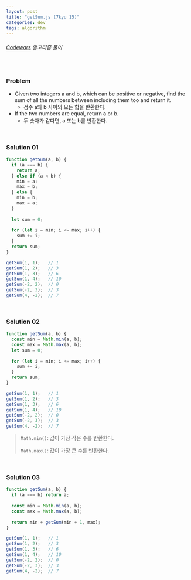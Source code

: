 ```yaml
---
layout: post
title: "getSum.js (7kyu 15)"
categories: dev
tags: algorithm
---
```


###### [Codewars](https://www.codewars.com) 알고리즘 풀이

<br>

### Problem

- Given two integers a and b, which can be positive or negative, find the sum of all the numbers between including them too and return it.
  - 정수 a와 b 사이의 모든 합을 반환한다.
- If the two numbers are equal, return a or b.
  - 두 숫자가 같다면, a 또는 b를 반환한다.

<br>

### Solution 01

```js
function getSum(a, b) {
  if (a === b) {
    return a;
  } else if (a < b) {
    min = a;
    max = b;
  } else {
    min = b;
    max = a;
  }
  
  let sum = 0;
  
  for (let i = min; i <= max; i++) {
    sum += i;
  }
  return sum;
}

getSum(1, 1);   // 1
getSum(1, 2);   // 3
getSum(1, 3);   // 6
getSum(1, 4);   // 10
getSum(-2, 2);  // 0
getSum(-2, 3);  // 3
getSum(4, -2);  // 7
```

<br>

### Solution 02

```js
function getSum(a, b) {
  const min = Math.min(a, b);
  const max = Math.max(a, b);
  let sum = 0;
  
  for (let i = min; i <= max; i++) {
    sum += i;
  }
  return sum;
}

getSum(1, 1);   // 1
getSum(1, 2);   // 3
getSum(1, 3);   // 6
getSum(1, 4);   // 10
getSum(-2, 2);  // 0
getSum(-2, 3);  // 3
getSum(4, -2);  // 7
```

> `Math.min()`: 값이 가장 작은 수를 반환한다.
>
> `Math.max()`: 값이 가장 큰 수를 반환한다.

<br>

### Solution 03

```js
function getSum(a, b) {
  if (a === b) return a;
  
  const min = Math.min(a, b);
  const max = Math.max(a, b);
  
  return min + getSum(min + 1, max);
}

getSum(1, 1);   // 1
getSum(1, 2);   // 3
getSum(1, 3);   // 6
getSum(1, 4);   // 10
getSum(-2, 2);  // 0
getSum(-2, 3);  // 3
getSum(4, -2);  // 7
```

<br>

<br>